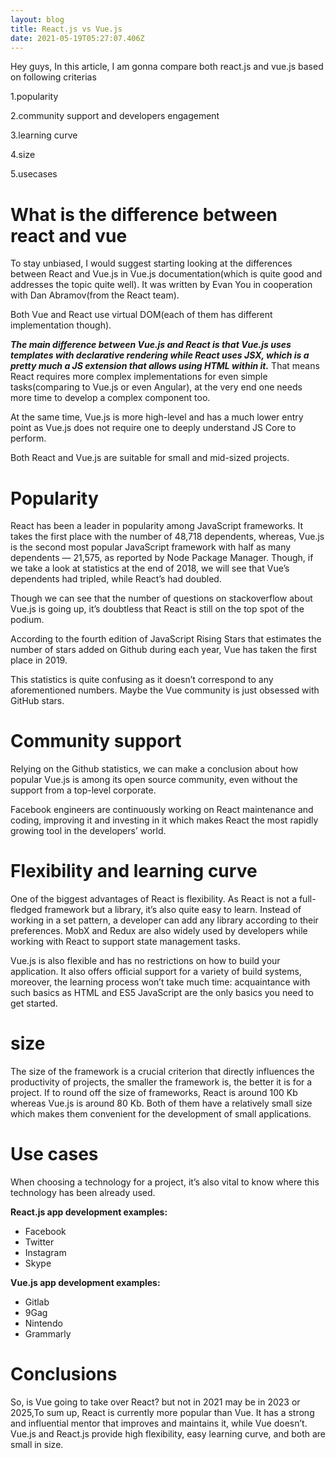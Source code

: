 ```yaml
---
layout: blog
title: React.js vs Vue.js
date: 2021-05-19T05:27:07.406Z
---
```

Hey guys, In this article, I am gonna compare both react.js and vue.js based on following criterias 

1.popularity

2.community support and developers engagement

3.learning curve

4.size

5.usecases

# What is the difference between react and vue

<!--StartFragment-->

To stay unbiased, I would suggest starting looking at the differences between React and Vue.js in Vue.js documentation(which is quite good and addresses the topic quite well). It was written by Evan You in cooperation with Dan Abramov(from the React team).

Both Vue and React use virtual DOM(each of them has different implementation though).

***The main difference between Vue.js and React is that Vue.js uses templates with declarative rendering while React uses JSX, which is a pretty much a JS extension that allows using HTML within it.*** That means React requires more complex implementations for even simple tasks(comparing to Vue.js or even Angular), at the very end one needs more time to develop a complex component too.

<!--StartFragment-->

At the same time, Vue.js is more high-level and has a much lower entry point as Vue.js does not require one to deeply understand JS Core to perform.

Both React and Vue.js are suitable for small and mid-sized projects.

<!--EndFragment-->

<!--EndFragment-->

<!--StartFragment-->

# Popularity

<!--StartFragment-->

React has been a leader in popularity among JavaScript frameworks. It takes the first place with the number of 48,718 dependents, whereas, Vue.js is the second most popular JavaScript framework with half as many dependents — 21,575, as reported by Node Package Manager. Though, if we take a look at statistics at the end of 2018, we will see that Vue’s dependents had tripled, while React’s had doubled.

<!--StartFragment-->

Though we can see that the number of questions on stackoverflow about Vue.js is going up, it’s doubtless that React is still on the top spot of the podium.

According to the fourth edition of JavaScript Rising Stars that estimates the number of stars added on Github during each year, Vue has taken the first place in 2019.

This statistics is quite confusing as it doesn’t correspond to any aforementioned numbers. Maybe the Vue community is just obsessed with GitHub stars.

<!--EndFragment-->

<!--EndFragment-->

<!--EndFragment-->

<!--StartFragment-->

# Community support

Relying on the Github statistics, we can make a conclusion about how popular Vue.js is among its open source community, even without the support from a top-level corporate.

Facebook engineers are continuously working on React maintenance and coding, improving it and investing in it which makes React the most rapidly growing tool in the developers’ world.

# Flexibility and learning curve

One of the biggest advantages of React is flexibility. As React is not a full-fledged framework but a library, it’s also quite easy to learn. Instead of working in a set pattern, a developer can add any library according to their preferences. MobX and Redux are also widely used by developers while working with React to support state management tasks.

Vue.js is also flexible and has no restrictions on how to build your application. It also offers official support for a variety of build systems, moreover, the learning process won’t take much time: acquaintance with such basics as HTML and ES5 JavaScript are the only basics you need to get started.

# size

The size of the framework is a crucial criterion that directly influences the productivity of projects, the smaller the framework is, the better it is for a project. If to round off the size of frameworks, React is around 100 Kb whereas Vue.js is around 80 Kb. Both of them have a relatively small size which makes them convenient for the development of small applications.

# Use cases

When choosing a technology for a project, it’s also vital to know where this technology has been already used.

**React.js app development examples:**

* Facebook
* Twitter
* Instagram
* Skype

**Vue.js app development examples:**

* Gitlab
* 9Gag
* Nintendo
* Grammarly



<!--EndFragment-->

# Conclusions

So, is Vue going to take over React? but not in 2021 may be in 2023 or 2025,To sum up, React is currently more popular than Vue. It has a strong and influential mentor that improves and maintains it, while Vue doesn’t. Vue.js and React.js provide high flexibility, easy learning curve, and both are small in size.